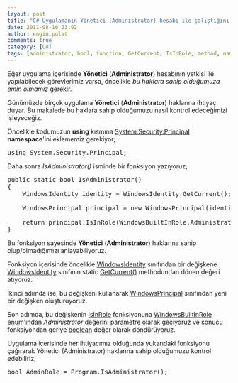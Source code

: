 ```yaml
---
layout: post
title: "C# Uygulamanın Yönetici (Administrator) hesabı ile çalıştığını kontrol etmek"
date: 2011-08-16 23:02
author: engin.polat
comments: true
category: [C#]
tags: [administrator, bool, function, GetCurrent, IsInRole, method, namespace, public, static, System.Security.Principal, using, WindowsBuiltInRole, WindowsIdentity, WindowsPrincipal, yönetici]
---
```

Eğer uygulama içerisinde **Yönetici** (**Administrator**) hesabının yetkisi ile yapılabilecek görevlerimiz varsa, öncelikle *bu haklara sahip olduğumuza emin olmamız* gerekir.

Günümüzde birçok uygulama **Yönetici** (**Administrator**) haklarına ihtiyaç duyar. Bu makalede bu haklara sahip olduğumuzu nasıl kontrol edeceğimizi işleyeceğiz.

Öncelikle kodumuzun **using** kısmına <a href="http://msdn.microsoft.com/library/system.security.principal" target="_blank" rel="noopener">System.Security.Principal</a> **namespace**'ini eklememiz gerekiyor;

<pre>using System.Security.Principal;</pre>

Daha sonra *IsAdministrator()* isminde bir fonksiyon yazıyoruz;

<pre class="brush:csharp">public static bool IsAdministrator()
{
    WindowsIdentity identity = WindowsIdentity.GetCurrent();

    WindowsPrincipal principal = new WindowsPrincipal(identity);

    return principal.IsInRole(WindowsBuiltInRole.Administrator);
}</pre>

Bu fonksiyon sayesinde **Yönetici** (**Administrator**) haklarına sahip olup/olmadığımızı anlayabiliyoruz.

Fonksiyon içerisinde öncelikle <a href="http://msdn.microsoft.com/library/system.security.principal.windowsidentity" target="_blank" rel="noopener">WindowsIdentity</a> sınıfından bir değişkene <a href="http://msdn.microsoft.com/library/system.security.principal.windowsidentity" target="_blank" rel="noopener">WindowsIdentity</a> sınıfının static <a href="http://msdn.microsoft.com/library/system.security.principal.windowsidentity.getcurrent" target="_blank" rel="noopener">GetCurrent()</a> methodundan dönen değeri atıyoruz.

İkinci adımda ise, bu değişkeni kullanarak <a href="http://msdn.microsoft.com/library/system.security.principal.windowsprincipal" target="_blank" rel="noopener">WindowsPrincipal</a> sınıfından yeni bir değişken oluşturuyoruz.

Son adımda, bu değişkenin <a href="http://msdn.microsoft.com/library/system.security.principal.windowsprincipal.isinrole" target="_blank" rel="noopener">IsInRole</a> fonksiyonuna <a href="http://msdn.microsoft.com/library/system.security.principal.windowsbuiltinrole" target="_blank" rel="noopener">WindowsBuiltInRole</a> enum'ından *Administrator* değerini parametre olarak geçiyoruz ve sonucu fonksiyondan geriye <a href="http://msdn.microsoft.com/en-us/library/c8f5xwh7.aspx" target="_blank" rel="noopener">boolean</a> değer olarak döndürüyoruz.

Uygulama içerisinde her ihtiyacımız olduğunda yukarıdaki fonksiyonu çağırarak Yönetici (Administrator) haklarına sahip olduğumuzu kontrol edebiliriz;

<pre class="brush:csharp">bool AdminRole = Program.IsAdministrator();</pre>